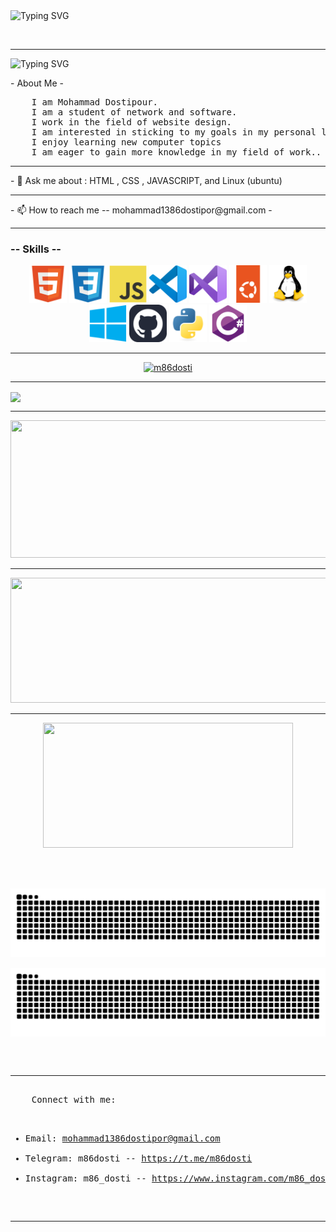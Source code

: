<img src="https://readme-typing-svg.herokuapp.com?font=Pacifico&color=%ffffff&size=48&center=true&vCenter=true&width=1200&height=100&lines=Welcome+to+m86dosti!" alt="Typing SVG" style="display: inline-block;">

<br><hr>
<img src="https://readme-typing-svg.herokuapp.com?font=Pacifico&color=%ffffff&size=48&center=true&vCenter=true&width=1200&height=100&lines=I'm+Mohammad+Dostipour!" alt="Typing SVG" style="display: inline-block;">  

<p> - About Me - </p>

<pre>
    I am Mohammad Dostipour.
    I am a student of network and software.
    I work in the field of website design.
    I am interested in sticking to my goals in my personal life and also working hard to achieve them.
    I enjoy learning new computer topics 
    I am eager to gain more knowledge in my field of work..
</pre>
<hr>
<p>- 💬 Ask me about : HTML , CSS , JAVASCRIPT, and Linux (ubuntu) </p>
<hr>
<p>- 📫 How to reach me -- mohammad1386dostipor@gmail.com - </p>
<hr>
<h3> --  Skills -- </h3>
<p align="center">
<img src="https://github.com/devicons/devicon/blob/master/icons/html5/html5-original.svg" alt="HTML" height="60px">
<img src="https://github.com/devicons/devicon/blob/master/icons/css3/css3-original.svg" alt="CSS" height="60px">
<img src="https://github.com/devicons/devicon/blob/master/icons/javascript/javascript-original.svg" alt="JAVASCRIPt" height="60px">
<img src="https://github.com/devicons/devicon/blob/master/icons/vscode/vscode-original.svg" alt="VScode" height="60px">
<img src="https://github.com/devicons/devicon/blob/master/icons/visualstudio/visualstudio-original.svg" alt="visualstudio" height="60px">
<img src="https://github.com/devicons/devicon/blob/master/icons/ubuntu/ubuntu-original.svg" alt="UBUNTU" height="60px">
<img src="https://github.com/devicons/devicon/blob/master/icons/linux/linux-original.svg" alt="linux" height="60px">
<img src="https://github.com/devicons/devicon/blob/master/icons/windows8/windows8-original.svg" alt="windows" height="60px">
<img src="https://github.com/tandpfun/skill-icons/blob/main/icons/Github-Dark.svg" alt="github" height="60px">
<img src="https://github.com/devicons/devicon/blob/master/icons/python/python-original.svg" alt="python" height="60px">
<img src="https://github.com/devicons/devicon/blob/master/icons/csharp/csharp-original.svg" alt="c#" height="60px">
<a href="https://skillicons.dev"></a>
</p>
<hr>
</div>
    <p align="center"> 
        <a href="https://github.com/ryo-ma/github-profile-trophy">
            <img src="https://github-profile-trophy.vercel.app/?username=m86dosti&theme=juicyfresh" alt="m86dosti"/>
        </a> 
    </p>
<hr>
<img align="center" src="https://github-profile-summary-cards.vercel.app/api/cards/profile-details?username=m86dosti&theme=dark"/>
<hr>
<p align="center">
  <img width="800" height="220" src="https://streak-stats.demolab.com?user=m86dosti&theme=highcontrast&hide_border=true&border_radius=5&card_width=800">
</p>
<hr>
<p align="center">
  <img width="600" height="200" src="https://github-readme-stats.vercel.app/api?username=m86dosti&show_icons=true&theme=vision-friendly-dark">
</p>
<hr>
<p align="center">
  <img width="400" height="200" src="https://github-readme-stats.vercel.app/api/top-langs/?username=m86dosti&size_weight=0.0005&count_weight=0.3&layout=compact&theme=vision-friendly-dark">
</p>
<br>
<div id="header" align="center">
  <img src="https://komarev.com/ghpvc/?username=m86dosti&style=for-the-badge&color=orange" alt=""/>
  <br>
</div>

<div align="center">
    
![github contribution grid snake animation](https://raw.githubusercontent.com/shahradelahi/shahradelahi/output/github-contribution-grid-snake-dark.svg#gh-dark-mode-only)

![github contribution grid snake animation](https://raw.githubusercontent.com/shahradelahi/shahradelahi/output/github-contribution-grid-snake.svg#gh-light-mode-only)

</div>
<br>
<div>
<pre>
<hr>
    Connect with me:

- Email: mohammad1386dostipor@gmail.com 
- Telegram: m86dosti -- https://t.me/m86dosti
- Instagram: m86_dosti -- https://www.instagram.com/m86_dosti 
  
<hr>
</pre>
</div>
